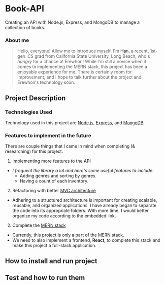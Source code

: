 # Book-API
Creating an API with Node.js, Express, and MongoDB to manage a collection of books. 

### About me
> Hello, everyone! Allow me to introduce myself. I'm [Han](https://www.linkedin.com/in/hmp36/), a recent, 1st-gen. CS grad from California State University, Long Beach, who's *hungry* for a chance at Erewhon! While I'm still a novice when it comes to implementing the MERN stack, this project has been a enjoyable experience for me. There is certainly room for improvement, and I hope to talk further about the project and Erewhon's technology soon.  

## Project Description 
### Technologies Used
Technology used in this project are [Node.js](https://nodejs.org/en/about), [Express](https://expressjs.com/), and [MongoDB](https://www.mongodb.com/). 

### Features to implement in the future
There are couple things that I came in mind when completing (& researching) for this project. 

1) Implementing more features to the API
- *I frequent the library a lot and here's some useful features to include:*
    - Adding genres and sorting by genres. 
    - Having a count of each inventory. 

2) Refactoring with better [MVC architecture](https://medium.com/@ansari028amaan/understanding-mvc-architecture-in-the-mern-stack-5cc083828298#:~:text=The%20MVC%20architecture%20provides%20a,a%20more%20efficient%20development%20process.)
- Adhering to a structured architecture is important for creating scalable, reusable, and organized applications. I have already began to separate the code into its appropriate folders. With more time, I would better organize my code according to the embedded link.

2) Complete the [MERN stack](https://www.mongodb.com/mern-stack)
- Currently, this project is only a part of the MERN stack. 
- We need to also implement a frontend, **React**, to complete this stack and make this project a full-stack application. 


## How to install and run project


## Test and how to run them
